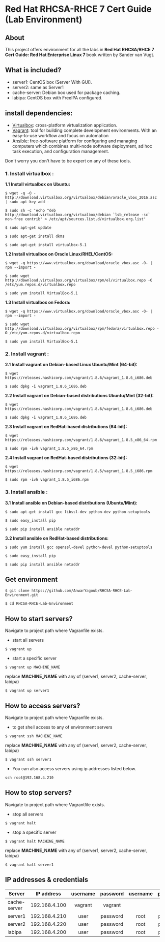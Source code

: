 # Red Hat RHCSA-RHCE 7 Cert Guide (Lab Environment)

## About
This project offers environment for all the labs in **Red Hat RHCSA/RHCE 7 Cert Guide: Red Hat Enterprise Linux 7** book written by Sander van Vugt.

## What is included?
- server1: CentOS box (Server With GUI).
- server2: same as Server1
- cache-server: Debian box used for package caching.
- labipa: CentOS box with FreeIPA configured.

## install dependencies:
- [Virtualbox](https://www.virtualbox.org): cross-platform virtualization application.
- [Vagrant](https://www.vagrantup.com): tool for building complete development environments. With an easy-to-use workflow and focus on automation
- [Ansible](https://www.ansible.com):  free-software platform for configuring and managing computers which combines multi-node software deployment, ad hoc task execution, and configuration management.

Don't worry you don't have to be expert on any of these tools.
### 1. Install virtualbox :

**1.1 Install virtualbox on Ubuntu:**

```shell
$ wget -q -O - http://download.virtualbox.org/virtualbox/debian/oracle_vbox_2016.asc | sudo apt-key add -

$ sudo sh -c 'echo "deb http://download.virtualbox.org/virtualbox/debian `lsb_release -sc` non-free contrib" > /etc/apt/sources.list.d/virtualbox.org.list'

$ sudo apt-get update

$ sudo apt-get install dkms

$ sudo apt-get install virtualbox-5.1
```
**1.2 Install virtualbox on Oracle Linux/RHEL/CentOS:**
```shell
$ wget -q https://www.virtualbox.org/download/oracle_vbox.asc -O- | rpm --import -

$ sudo wget http://download.virtualbox.org/virtualbox/rpm/el/virtualbox.repo -O /etc/yum.repos.d/virtualbox.repo

$ sudo yum install VirtualBox-5.1
```

**1.3 Install virtualbox on Fedora:**
```shell
$ wget -q https://www.virtualbox.org/download/oracle_vbox.asc -O- | rpm --import -

$ sudo wget http://download.virtualbox.org/virtualbox/rpm/fedora/virtualbox.repo -O /etc/yum.repos.d/virtualbox.repo

$ sudo yum install VirtualBox-5.1
```
### 2. Install vagrant :

**2.1 Install vagrant on Debian-based Linux Ubuntu/Mint (64-bit):**
```shell
$ wget https://releases.hashicorp.com/vagrant/1.8.6/vagrant_1.8.6_i686.deb

$ sudo dpkg -i vagrant_1.8.6_i686.deb
```

**2.2 Install vagrant on Debian-based distributions Ubuntu/Mint (32-bit):**
```shell
$ wget https://releases.hashicorp.com/vagrant/1.8.6/vagrant_1.8.6_i686.deb

$ sudo dpkg -i vagrant_1.8.6_i686.deb
```

**2.3 Install vagrant on RedHat-based distributions (64-bit):**
```shell
$ wget https://releases.hashicorp.com/vagrant/1.8.6/vagrant_1.8.5_x86_64.rpm

$ sudo rpm -ivh vagrant_1.8.5_x86_64.rpm
```

**2.4 Install vagrant on RedHat-based distributions (32-bit):**
```shell
$ wget https://releases.hashicorp.com/vagrant/1.8.5/vagrant_1.8.5_i686.rpm

$ sudo rpm -ivh vagrant_1.8.5_i686.rpm
```
### 3. Install ansible :
**3.1 Install ansible on Debian-based distributions (Ubuntu/Mint):**
```shell
$ sudo apt-get install gcc libssl-dev python-dev python-setuptools

$ sudo easy_install pip

$ sudo pip install ansible netaddr
```

**3.2 Install ansible on RedHat-based distributions:**
```shell
$ sudo yum install gcc openssl-devel python-devel python-setuptools

$ sudo easy_install pip

$ sudo pip install ansible netaddr
```

## Get environment
```shell
$ git clone https://github.com/AnwarYagoub/RHCSA-RHCE-Lab-Environment.git

$ cd RHCSA-RHCE-Lab-Environment
```
## How to start servers?
Navigate to project path where Vagranfile exists.

- start all servers
```shell
$ vagrant up
```
- start a specific server
```shell
$ vagrant up MACHINE_NAME
```
replace **MACHINE_NAME** with any of (server1, server2, cache-server, labipa)
```shell
$ vagrant up server1
```
## How to access servers?
Navigate to project path where Vagranfile exists.

- to get shell access to any of environment servers
```shell
$ vagrant ssh MACHINE_NAME
```
replace **MACHINE_NAME** with any of (server1, server2, cache-server, labipa)
```shell
$ vagrant ssh server1
```
- You can also access servers using ip addresses listed below.
```shell
ssh root@192.168.4.210
```
## How to stop servers?
Navigate to project path where Vagrantfile exists.

- stop all servers
```shell
$ vagrant halt
```
- stop a specific server
```shell
$ vagrant halt MACHINE_NAME
```
replace **MACHINE_NAME** with any of (server1, server2, cache-server, labipa)
```shell
$ vagrant halt server1
```

## IP addresses & credentials
| Server | IP address | username | password | username | password |
|---|---|:---:|:---:|:---:|:---:|
|cache-server|192.168.4.100 |vagrant|vagrant| | |
|server1|192.168.4.210|user|password|root|password|
|server2|192.168.4.220|user|password|root|password|
|labipa|192.168.4.200 |user|password|root|password|
